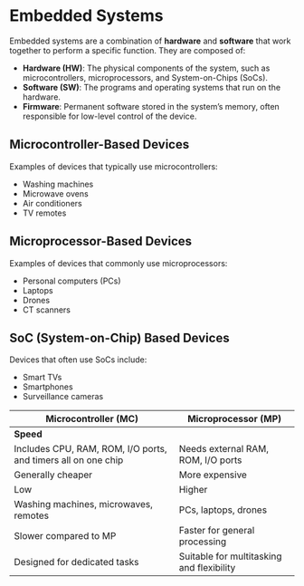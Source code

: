 # Embedded Systems

Embedded systems are a combination of **hardware** and **software** that work together to perform a specific function. They are composed of:

- **Hardware (HW)**: The physical components of the system, such as microcontrollers, microprocessors, and System-on-Chips (SoCs).
- **Software (SW)**: The programs and operating systems that run on the hardware.
- **Firmware**: Permanent software stored in the system’s memory, often responsible for low-level control of the device.

## Microcontroller-Based Devices

Examples of devices that typically use microcontrollers:

- Washing machines  
- Microwave ovens  
- Air conditioners  
- TV remotes

## Microprocessor-Based Devices

Examples of devices that commonly use microprocessors:

- Personal computers (PCs)  
- Laptops  
- Drones  
- CT scanners

## SoC (System-on-Chip) Based Devices

Devices that often use SoCs include:

- Smart TVs  
- Smartphones  
- Surveillance cameras


| Microcontroller (MC)                      | Microprocessor (MP)                     |
|-------------------------------------------|-----------------------------------------|
|                             ****Speed****                 |                      |
| Includes CPU, RAM, ROM, I/O ports, and timers all on one chip | Needs external RAM, ROM, I/O ports      |
| Generally cheaper                         | More expensive                          |
| Low                                       | Higher                                  |
| Washing machines, microwaves, remotes     | PCs, laptops, drones                    |
| Slower compared to MP                     | Faster for general processing           |
| Designed for dedicated tasks              | Suitable for multitasking and flexibility |
